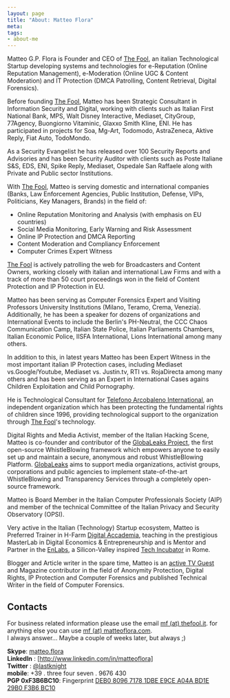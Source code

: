 ```yaml
---
layout: page
title: "About: Matteo Flora"
meta: 
tags: 
- about-me
---
```

Matteo G.P. Flora is Founder and CEO of [The Fool][1], an italian Technological Startup developing systems and technologies for e-Reputation (Online Reputation Management), e-Moderation (Online UGC & Content Moderation) and IT Protection (DMCA Patrolling, Content Retrieval, Digital Forensics).  
  
Before founding [The Fool][1], Matteo has been Strategic Consultant in Information Security and Digital, working with clients such as Italian First National Bank, MPS, Walt Disney Interactive, Mediaset, CityGroup, 77Agency, Buongiorno Vitaminic, Glaxxo Smith Kline, ENI. He has participated in projects for Soa, Mg-Art, Todomodo, AstraZeneca, Aktive Reply, Fiat Auto, TodoMondo.  
  
As a Security Evangelist he has released over 100 Security Reports and Advisories and has been Security Auditor with clients such as  Poste Italiane S&S, EDS, ENI, Spike Reply, Mediaset, Ospedale San Raffaele along with Private and Public sector Institutions.  
  
With [The Fool][1], Matteo is serving domestic and international companies (Banks, Law Enforcement Agencies, Public Institution, Defense, VIPs, Politicians, Key Managers, Brands) in the field of:  

* Online Reputation Monitoring and Analysis (with emphasis on EU countries)  
* Social Media Monitoring, Early Warning and Risk Assessment  
* Online IP Protection and DMCA Reporting  
* Content Moderation and Compliancy Enforcement  
* Computer Crimes Expert Witness  
  
[The Fool][1] is actively patrolling the web for Broadcasters and Content Owners, working closely with italian and international Law Firms and with a track of more than 50 court proceedings won in the field of Content Protection and IP Protection in EU.  
  
Matteo has been serving as Computer Forensics Expert and Visiting Professors University Institutions (Milano, Teramo, Crema, Venezia). Additionally, he has been a speaker for dozens of organizations and International Events to include the Berlin's PH-Neutral, the CCC Chaos Communication Camp, Italian State Police, Italian Parliaments Chambers, Italian Economic Police, IISFA International, Lions International among many others.  
  
In addition to this, in latest years Matteo has been Expert Witness in the most important italian IP Protection cases, including Mediaset vs.Google/Youtube, Mediaset vs. Justin.tv, RTI vs. RojaDirecta among many others and has been serving as an Expert in International Cases agains Children Exploitation and Child Pornography.  
  
He is Technological Consultant for [Telefono Arcobaleno International][2], an independent organization which has been protecting the fundamental rights of children since 1996, providing technological support to the organization through [The Fool][1]'s technology.  
  
Digital Rights and Media Activist, member of the Italian Hacking Scene, Matteo is co-founder and contributor of the [GlobaLeaks Project][3], the first open-source WhistleBlowing framework which empowers anyone to easily set up and maintain a secure, anonymous and robust WhistleBlowing Platform. [GlobaLeaks][3] aims to support media organizations, activist groups, corporations and public agencies to implement state-of-the-art WhistleBlowing and Transparency Services through a completely open-source framework.  
  
Matteo is Board Member in the Italian Computer Professionals Society (AIP) and member of the technical Committee of the Italian Privacy and Security Observatory (OPSI).

Very active in the Italian (Technology) Startup ecosystem, Matteo is Preferred Trainer in H-Farm [Digital Accademia][5], teaching in the prestigious  MasterLab in Digital Economics & Entrepreneurship and is Mentor and Partner in the [EnLabs][4], a Silicon-Valley inspired [Tech Incubator][4] in Rome.  
  
Blogger and Article writer in the spare time, Matteo is an [active TV Guest][6] and Magazine contributor in the field of Anonymity Protection, Digital Rights, IP Protection and Computer Forensics and published Technical Writer in the field of Computer Forensics. 

## Contacts
For business related information please use the email <a href="mailto:mf@thefool.it">mf (at) thefool.it</a>. for anything else you can use <a href="mailto:mf@matteoflora.com">mf (at) matteoflora.com</a>.  
I always answer... Maybe a couple of weeks later, but always ;)  
  
**Skype**: [matteo.flora](callto://matteo.flora)  
**LinkedIn** : [http://www.linkedin.com/in/matteoflora]  
**Twitter** : [@lastknight](http://twitter.com/lastknight)  
**mobile**: +39 . three four seven . 9676 430  
**PGP 0xF3B6BC10**:  Fingerprint [DEB0 8096 7178 1DBE E9CE  A04A BD1E 29B0 F3B6 BC10](http://fast.mgpf.it/pgpkey.asc)  
  
[1]: http://www.thefool.it
[2]: http://www.telefonoarcobaleno.org
[3]: http://www.globaleaks.org
[4]: http://www.enlabs.com
[5]: http://www.digitalaccademia.com
[6]: http://mgpf.it/video.html
